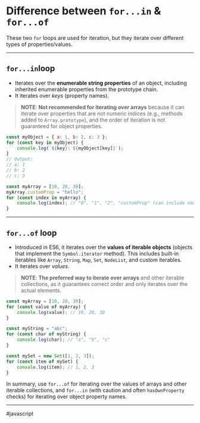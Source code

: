 # Difference between `for...in` & `for...of`

These two `for` loops are used for iteration, but they iterate over different types of properties/values.

---
## `for...in`loop

* Iterates over the **enumerable string properties** of an object, including inherited enumerable properties from the prototype chain.
* It iterates over *keys* (property names).

> **NOTE**: **Not recommended for iterating over arrays** because it can iterate over properties that are not numeric indices (e.g., methods added to `Array.prototype`), and the order of iteration is not guaranteed for object properties.

```js
const myObject = { a: 1, b: 2, c: 3 };
for (const key in myObject) {
    console.log(`${key}: ${myObject[key]}`);
}
// Output:
// a: 1
// b: 2
// c: 3

const myArray = [10, 20, 30];
myArray.customProp = "hello";
for (const index in myArray) {
    console.log(index); // "0", "1", "2", "customProp" (can include non-numeric keys)
}
```

---
## `for...of` loop

* Introduced in ES6, it iterates over the **values of iterable objects** (objects that implement the `Symbol.iterator` method). This includes built-in iterables like `Array`, `String`, `Map`, `Set`, `NodeList`, and custom iterables.
* It iterates over *values*.

> **NOTE**: **The preferred way to iterate over arrays** and other iterable collections, as it guarantees correct order and only iterates over the actual elements.

```js
const myArray = [10, 20, 30];
for (const value of myArray) {
    console.log(value); // 10, 20, 30
}

const myString = "abc";
for (const char of myString) {
    console.log(char); // "a", "b", "c"
}

const mySet = new Set([1, 2, 3]);
for (const item of mySet) {
    console.log(item); // 1, 2, 3
}
```

In summary, use `for...of` for iterating over the values of arrays and other iterable collections, and `for...in` (with caution and often `hasOwnProperty` checks) for iterating over object property names.

---

#javascript